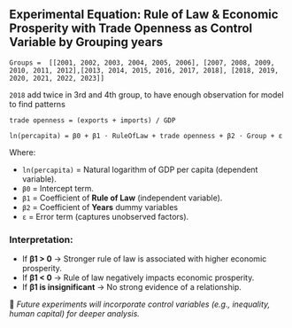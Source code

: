 ## Experimental Equation: Rule of Law & Economic Prosperity with Trade Openness as Control Variable by Grouping years

```Math
Groups =  [[2001, 2002, 2003, 2004, 2005, 2006], [2007, 2008, 2009, 2010, 2011, 2012],[2013, 2014, 2015, 2016, 2017, 2018], [2018, 2019, 2020, 2021, 2022, 2023]]
```

`2018` add twice in 3rd and 4th group, to have enough observation for model to find patterns

```Math
trade openness = (exports + imports) / GDP
```

```Math
ln(percapita) = β0 + β1 ⋅ RuleOfLaw + trade openness + β2 ⋅ Group + ε
```

Where:

- `ln(percapita)` = Natural logarithm of GDP per capita (dependent variable).
- `β0` = Intercept term.
- `β1` = Coefficient of **Rule of Law** (independent variable).
- `β2` = Coefficient of **Years** dummy variables
- `ε` = Error term (captures unobserved factors).

### Interpretation:

- If **β1 > 0** → Stronger rule of law is associated with higher economic prosperity.
- If **β1 < 0** → Rule of law negatively impacts economic prosperity.
- If **β1 is insignificant** → No strong evidence of a relationship.

🚀 _Future experiments will incorporate control variables (e.g., inequality, human capital) for deeper analysis._
